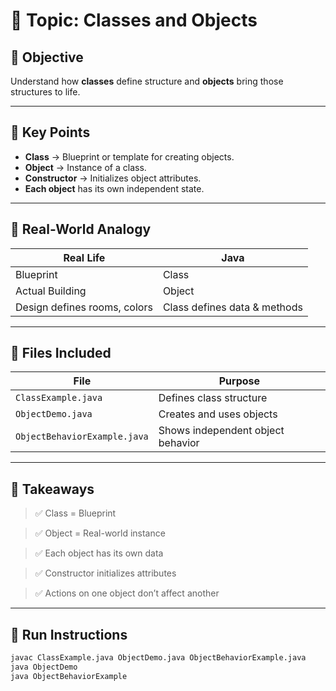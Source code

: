 # 🧱 Topic: Classes and Objects

## 🎯 Objective
Understand how **classes** define structure and **objects** bring those structures to life.

---

## 📘 Key Points
- **Class** → Blueprint or template for creating objects.
- **Object** → Instance of a class.
- **Constructor** → Initializes object attributes.
- **Each object** has its own independent state.

---

## 🧩 Real-World Analogy
| Real Life | Java |
|------------|-------|
| Blueprint | Class |
| Actual Building | Object |
| Design defines rooms, colors | Class defines data & methods |

---

## 📂 Files Included
| File | Purpose |
|------|----------|
| `ClassExample.java` | Defines class structure |
| `ObjectDemo.java` | Creates and uses objects |
| `ObjectBehaviorExample.java` | Shows independent object behavior |

---
## 🧠 Takeaways

> ✅ Class = Blueprint

> ✅ Object = Real-world instance

> ✅ Each object has its own data

> ✅ Constructor initializes attributes

> ✅ Actions on one object don’t affect another

---

## 🏁 Run Instructions
```bash
javac ClassExample.java ObjectDemo.java ObjectBehaviorExample.java
java ObjectDemo
java ObjectBehaviorExample
